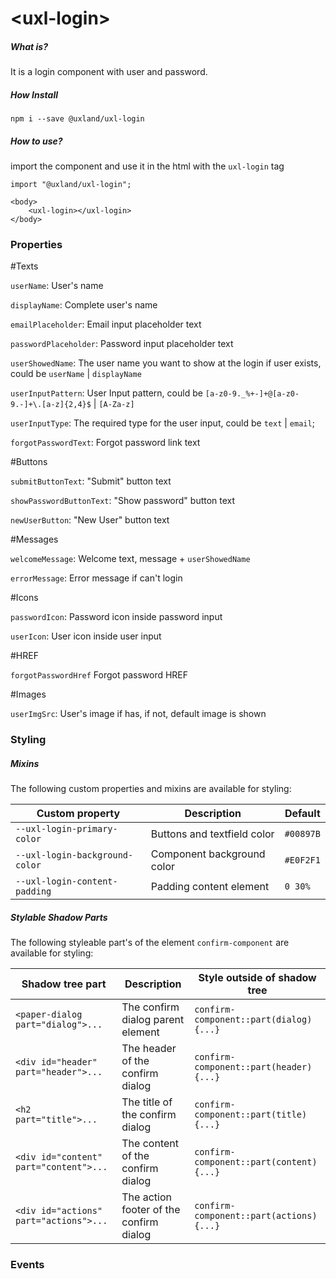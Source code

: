 # \<uxl-login\>

##### What is?

It is a login component with user and password.

##### How Install

```
npm i --save @uxland/uxl-login
```

##### How to use?

import the component and use it in the html with the `uxl-login` tag

```
import "@uxland/uxl-login";

<body>
    <uxl-login></uxl-login>
</body>
```

### Properties
  
  #Texts
  
  `userName`: User's name

  `displayName`: Complete user's name
  
  `emailPlaceholder`: Email input placeholder text

  `passwordPlaceholder`: Password input placeholder text 
  
  `userShowedName`: The user name you want to show at the login if user exists, could be ``userName`` | ``displayName``

  `userInputPattern`: User Input pattern, could be ``[a-z0-9._%+-]+@[a-z0-9.-]+\.[a-z]{2,4}$`` | ``[A-Za-z]``

  `userInputType`: The required type for the user input, could be ``text`` | ``email``;

  `forgotPasswordText`: Forgot password link text
  
  #Buttons
  
  `submitButtonText`: "Submit" button text

  `showPasswordButtonText`: "Show password" button text

  `newUserButton`: "New User" button text

  #Messages
  
  `welcomeMessage`: Welcome text, message + `userShowedName`

  `errorMessage`: Error message if can't login

  #Icons
  
  `passwordIcon`: Password icon inside password input
  
  `userIcon`: User icon inside user input

  #HREF
  
  `forgotPasswordHref` Forgot password HREF

  #Images
  
  `userImgSrc`: User's image if has, if not, default image is shown

  
  

### Styling

##### Mixins

The following custom properties and mixins are available for styling:

| Custom property | Description | Default |
| --- | --- | --- |
| `--uxl-login-primary-color` | Buttons and textfield color | `#00897B` |
| `--uxl-login-background-color` | Component background color | `#E0F2F1` |
| `--uxl-login-content-padding` | Padding content element | `0 30%` |


##### Stylable Shadow Parts

The following styleable part's of the element `confirm-component` are available for styling:

| Shadow tree part                       | Description                             | Style outside of shadow tree             |
| -------------------------------------- | --------------------------------------- | ---------------------------------------- |
| `<paper-dialog part="dialog">...`      | The confirm dialog parent element       | `confirm-component::part(dialog) {...}`  |
| `<div id="header" part="header">...`   | The header of the confirm dialog        | `confirm-component::part(header) {...}`  |
| `<h2 part="title">...`                 | The title of the confirm dialog         | `confirm-component::part(title) {...}`   |
| `<div id="content" part="content">...` | The content of the confirm dialog       | `confirm-component::part(content) {...}` |
| `<div id="actions" part="actions">...` | The action footer of the confirm dialog | `confirm-component::part(actions) {...}` |


### Events

